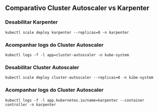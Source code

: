 ## Comparativo Cluster Autoscaler vs Karpenter

### Desabilitar Karpenter

```
kubectl scale deploy karpenter --replicas=0 -n karpenter
```

### Acompanhar logs do Cluster Autoscaler

```
kubectl logs -f -l app=cluster-autoscaler -n kube-system
```

### Desabilitar Cluster Autoscaler

```
kubectl scale deploy cluster-autoscaler --replicas=0 -n kibe-system
```

### Acompanhar logs do Cluster Autoscaler

```
kubectl logs -f -l app.kubernetes.io/name=karpenter --container controller -n karpenter
```
